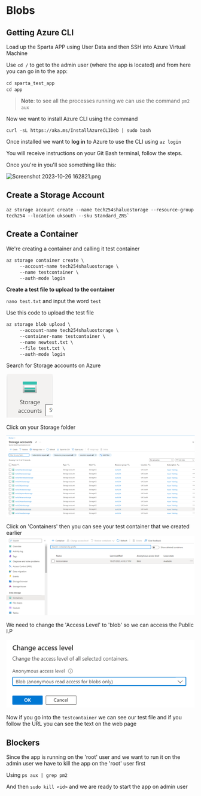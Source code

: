 # Blobs

## Getting Azure CLI

Load up the Sparta APP using User Data and then SSH into Azure Virtual Machine <br>

Use `cd /` to get to the admin user (where the app is located)
and from here you can go in to the app: <br> 

`cd sparta_test_app` <br>
`cd app`

> **Note**:  to see all the processes running we can use the command 
`pm2 aux`

Now we want to install Azure CLI using the command
```
curl -sL https://aka.ms/InstallAzureCLIDeb | sudo bash
```

Once installed we want to **log in** to Azure to use the CLI using `az login` <br>

You will receive instructions on your Git Bash terminal, follow the steps. 

Once you're in you'll see something like this: 

![Screenshot 2023-10-26 162821.png](..%2Fimages%2FScreenshot%202023-10-26%20162821.png)

## Create a Storage Account 
```
az storage account create --name tech254shaluostorage --resource-group tech254 --location uksouth --sku Standard_ZRS`
```

## Create a Container

We're creating a container and calling it test container

```
az storage container create \
     --account-name tech254shaluostorage \
     --name testcontainer \
     --auth-mode login
```

**Create a test file to upload to the container**

`nano test.txt` and input the word `test`

Use this code to upload the test file
```
az storage blob upload \
     --account-name tech254shaluostorage \
     --container-name testcontainer \
     --name newtest.txt \
     --file test.txt \
     --auth-mode login
```
Search for Storage accounts on Azure

![Screenshot 2023-10-27 164529.png](images%2FScreenshot%202023-10-27%20164529.png)

Click on your Storage folder

![Screenshot 2023-10-27 164545.png](images%2FScreenshot%202023-10-27%20164545.png)

Click on 'Containers' then you can see your test container that we created earlier
![Screenshot 2023-10-27 165101.png](images%2FScreenshot%202023-10-27%20165101.png)

We need to change the 'Access Level' to 'blob' so we can access the Public I.P

![Screenshot 2023-10-27 165311.png](images%2FScreenshot%202023-10-27%20165311.png)

Now if you go into the `testcontainer` we can see our test file and if you follow the URL you can see the text on the web page



## Blockers

Since the app is running on the 'root' user and we want to run it on the admin user we have to kill the app on the 'root' user first

Using `ps aux | grep pm2`

And then `sudo kill <id>` and we are ready to start the app on admin user






















